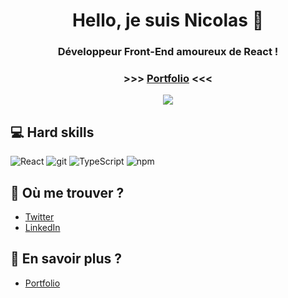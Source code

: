 <h1 align="center">Hello, je suis Nicolas 👋</h1>
<h3 align="center"> Développeur Front-End amoureux de React !</h3>
<h3 align="center"> >>> <a href="https://frontcodelover.vercel.app/">Portfolio</a> <<< </h3>

<div align="center">
<img src="https://i.postimg.cc/rs9cwryV/codeur.png" />
</div>
  
## 💻 Hard skills
<p>
<img alt="React" src="https://img.shields.io/badge/-React-45b8d8?style=flat-square&logo=react&logoColor=white" />
<img alt="git" src="https://img.shields.io/badge/-Git-F05032?style=flat-square&logo=git&logoColor=white" />
<img alt="TypeScript" src="https://img.shields.io/badge/-TypeScript-007ACC?style=flat-square&logo=typescript&logoColor=white" />
<img alt="npm" src="https://img.shields.io/badge/-NPM-CB3837?style=flat-square&logo=npm&logoColor=white" />
</p>

## 💬 Où me trouver ?
- [Twitter](https://twitter.com/frontcodelover) 
- [LinkedIn](https://www.linkedin.com/in/nicolas-de-raemy-957b62231/)


## 📅 En savoir plus ?
- [Portfolio](https://frontcodelover.vercel.app/) 
<!--
**frontcodelover/frontcodelover** is a ✨ _special_ ✨ repository because its `README.md` (this file) appears on your GitHub profile.

Here are some ideas to get you started:

- 🔭 I’m currently working on React.JS / Next.JS and Firebse
- 🌱 I’m currently learning TypeScript
- 🤔 I’m looking for help with ...
- 💬 Ask me about ...
- 📫 How to reach me: [On twiiter](https://twitter.com/frontcodelover) / 
- 😄 Pronouns: ...
- ⚡ Fun fact: ...
-->
